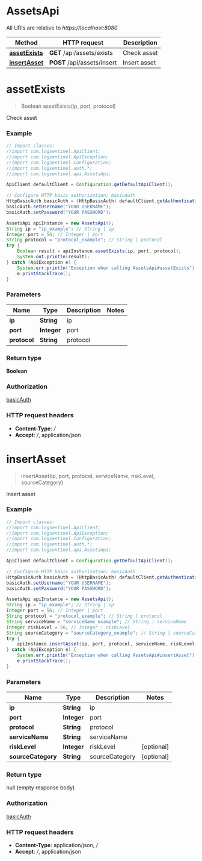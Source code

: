 # AssetsApi

All URIs are relative to *https://localhost:8080*

Method | HTTP request | Description
------------- | ------------- | -------------
[**assetExists**](AssetsApi.md#assetExists) | **GET** /api/assets/exists | Check asset
[**insertAsset**](AssetsApi.md#insertAsset) | **POST** /api/assets/insert | Insert asset


<a name="assetExists"></a>
# **assetExists**
> Boolean assetExists(ip, port, protocol)

Check asset

### Example
```java
// Import classes:
//import com.logsentinel.ApiClient;
//import com.logsentinel.ApiException;
//import com.logsentinel.Configuration;
//import com.logsentinel.auth.*;
//import com.logsentinel.api.AssetsApi;

ApiClient defaultClient = Configuration.getDefaultApiClient();

// Configure HTTP basic authorization: basicAuth
HttpBasicAuth basicAuth = (HttpBasicAuth) defaultClient.getAuthentication("basicAuth");
basicAuth.setUsername("YOUR USERNAME");
basicAuth.setPassword("YOUR PASSWORD");

AssetsApi apiInstance = new AssetsApi();
String ip = "ip_example"; // String | ip
Integer port = 56; // Integer | port
String protocol = "protocol_example"; // String | protocol
try {
    Boolean result = apiInstance.assetExists(ip, port, protocol);
    System.out.println(result);
} catch (ApiException e) {
    System.err.println("Exception when calling AssetsApi#assetExists");
    e.printStackTrace();
}
```

### Parameters

Name | Type | Description  | Notes
------------- | ------------- | ------------- | -------------
 **ip** | **String**| ip |
 **port** | **Integer**| port |
 **protocol** | **String**| protocol |

### Return type

**Boolean**

### Authorization

[basicAuth](../README.md#basicAuth)

### HTTP request headers

 - **Content-Type**: */*
 - **Accept**: */*, application/json

<a name="insertAsset"></a>
# **insertAsset**
> insertAsset(ip, port, protocol, serviceName, riskLevel, sourceCategory)

Insert asset

### Example
```java
// Import classes:
//import com.logsentinel.ApiClient;
//import com.logsentinel.ApiException;
//import com.logsentinel.Configuration;
//import com.logsentinel.auth.*;
//import com.logsentinel.api.AssetsApi;

ApiClient defaultClient = Configuration.getDefaultApiClient();

// Configure HTTP basic authorization: basicAuth
HttpBasicAuth basicAuth = (HttpBasicAuth) defaultClient.getAuthentication("basicAuth");
basicAuth.setUsername("YOUR USERNAME");
basicAuth.setPassword("YOUR PASSWORD");

AssetsApi apiInstance = new AssetsApi();
String ip = "ip_example"; // String | ip
Integer port = 56; // Integer | port
String protocol = "protocol_example"; // String | protocol
String serviceName = "serviceName_example"; // String | serviceName
Integer riskLevel = 56; // Integer | riskLevel
String sourceCategory = "sourceCategory_example"; // String | sourceCategory
try {
    apiInstance.insertAsset(ip, port, protocol, serviceName, riskLevel, sourceCategory);
} catch (ApiException e) {
    System.err.println("Exception when calling AssetsApi#insertAsset");
    e.printStackTrace();
}
```

### Parameters

Name | Type | Description  | Notes
------------- | ------------- | ------------- | -------------
 **ip** | **String**| ip |
 **port** | **Integer**| port |
 **protocol** | **String**| protocol |
 **serviceName** | **String**| serviceName |
 **riskLevel** | **Integer**| riskLevel | [optional]
 **sourceCategory** | **String**| sourceCategory | [optional]

### Return type

null (empty response body)

### Authorization

[basicAuth](../README.md#basicAuth)

### HTTP request headers

 - **Content-Type**: application/json, */*
 - **Accept**: */*, application/json

